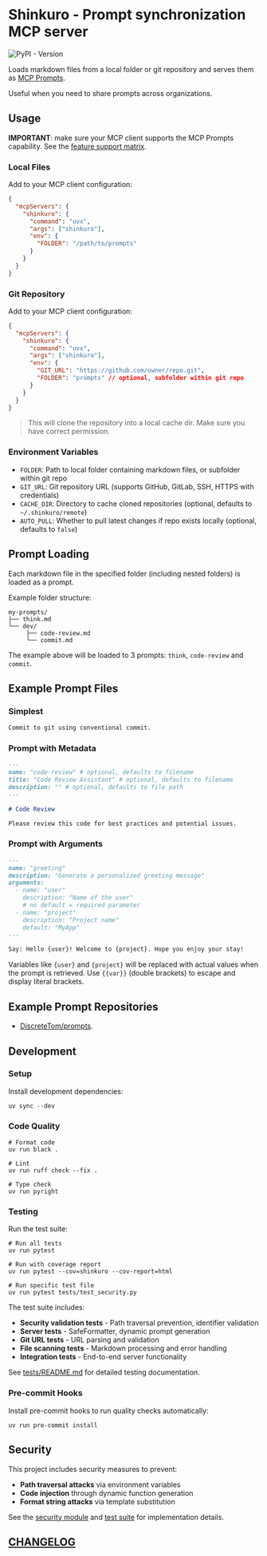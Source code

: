 # Shinkuro - Prompt synchronization MCP server

![PyPI - Version](https://img.shields.io/pypi/v/shinkuro)

Loads markdown files from a local folder or git repository and serves them as [MCP Prompts](https://modelcontextprotocol.io/specification/2025-06-18/server/prompts).

Useful when you need to share prompts across organizations.

## Usage

**IMPORTANT**: make sure your MCP client supports the MCP Prompts capability. See the [feature support matrix](https://modelcontextprotocol.io/clients#feature-support-matrix).

### Local Files

Add to your MCP client configuration:

```json
{
  "mcpServers": {
    "shinkuro": {
      "command": "uvx",
      "args": ["shinkuro"],
      "env": {
        "FOLDER": "/path/to/prompts"
      }
    }
  }
}
```

### Git Repository

Add to your MCP client configuration:

```json
{
  "mcpServers": {
    "shinkuro": {
      "command": "uvx",
      "args": ["shinkuro"],
      "env": {
        "GIT_URL": "https://github.com/owner/repo.git",
        "FOLDER": "prompts" // optional, subfolder within git repo
      }
    }
  }
}
```

> This will clone the repository into a local cache dir. Make sure you have correct permission.

### Environment Variables

- `FOLDER`: Path to local folder containing markdown files, or subfolder within git repo
- `GIT_URL`: Git repository URL (supports GitHub, GitLab, SSH, HTTPS with credentials)
- `CACHE_DIR`: Directory to cache cloned repositories (optional, defaults to `~/.shinkuro/remote`)
- `AUTO_PULL`: Whether to pull latest changes if repo exists locally (optional, defaults to `false`)

## Prompt Loading

Each markdown file in the specified folder (including nested folders) is loaded as a prompt.

Example folder structure:

```
my-prompts/
├── think.md
└── dev/
     ├── code-review.md
     └── commit.md
```

The example above will be loaded to 3 prompts: `think`, `code-review` and `commit`.

## Example Prompt Files

### Simplest

```markdown
Commit to git using conventional commit.
```

### Prompt with Metadata

```markdown
---
name: "code-review" # optional, defaults to filename
title: "Code Review Assistant" # optional, defaults to filename
description: "" # optional, defaults to file path
---

# Code Review

Please review this code for best practices and potential issues.
```

### Prompt with Arguments

```markdown
---
name: "greeting"
description: "Generate a personalized greeting message"
arguments:
  - name: "user"
    description: "Name of the user"
    # no default = required parameter
  - name: "project"
    description: "Project name"
    default: "MyApp"
---

Say: Hello {user}! Welcome to {project}. Hope you enjoy your stay!
```

Variables like `{user}` and `{project}` will be replaced with actual values when the prompt is retrieved. Use `{{var}}` (double brackets) to escape and display literal brackets.

## Example Prompt Repositories

- [DiscreteTom/prompts](https://github.com/DiscreteTom/prompts).

## Development

### Setup

Install development dependencies:

```fish
uv sync --dev
```

### Code Quality

```fish
# Format code
uv run black .

# Lint
uv run ruff check --fix .

# Type check
uv run pyright
```

### Testing

Run the test suite:

```fish
# Run all tests
uv run pytest

# Run with coverage report
uv run pytest --cov=shinkuro --cov-report=html

# Run specific test file
uv run pytest tests/test_security.py
```

The test suite includes:
- **Security validation tests** - Path traversal prevention, identifier validation
- **Server tests** - SafeFormatter, dynamic prompt generation
- **Git URL tests** - URL parsing and validation
- **File scanning tests** - Markdown processing and error handling
- **Integration tests** - End-to-end server functionality

See [tests/README.md](./tests/README.md) for detailed testing documentation.

### Pre-commit Hooks

Install pre-commit hooks to run quality checks automatically:

```fish
uv run pre-commit install
```

## Security

This project includes security measures to prevent:
- **Path traversal attacks** via environment variables
- **Code injection** through dynamic function generation
- **Format string attacks** via template substitution

See the [security module](./src/shinkuro/security.py) and [test suite](./tests/) for implementation details.

## [CHANGELOG](./CHANGELOG.md)
